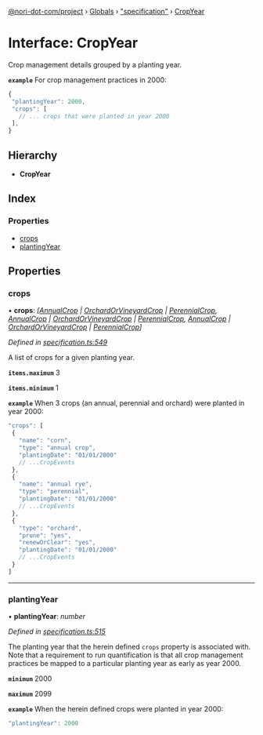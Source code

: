 [@nori-dot-com/project](../README.md) › [Globals](../globals.md) › ["specification"](../modules/_specification_.md) › [CropYear](_specification_.cropyear.md)

# Interface: CropYear

Crop management details grouped by a planting year.

**`example`** <caption>For crop management practices in 2000:</caption>

```js
{
 "plantingYear": 2000,
 "crops": [
   // ... crops that were planted in year 2000
 ],
}
```

## Hierarchy

* **CropYear**

## Index

### Properties

* [crops](_specification_.cropyear.md#crops)
* [plantingYear](_specification_.cropyear.md#plantingyear)

## Properties

###  crops

• **crops**: *[[AnnualCrop](_specification_.annualcrop.md) | [OrchardOrVineyardCrop](_specification_.orchardorvineyardcrop.md) | [PerennialCrop](_specification_.perennialcrop.md), [AnnualCrop](_specification_.annualcrop.md) | [OrchardOrVineyardCrop](_specification_.orchardorvineyardcrop.md) | [PerennialCrop](_specification_.perennialcrop.md), [AnnualCrop](_specification_.annualcrop.md) | [OrchardOrVineyardCrop](_specification_.orchardorvineyardcrop.md) | [PerennialCrop](_specification_.perennialcrop.md)]*

*Defined in [specification.ts:549](https://github.com/nori-dot-eco/nori-dot-com/blob/724a4be/packages/project/src/specification.ts#L549)*

A list of crops for a given planting year.

**`items.maximum`** 3

**`items.minimum`** 1

**`example`** <caption>When 3 crops (an annual, perennial and orchard) were planted in year 2000:</caption>

```js
"crops": [
 {
   "name": "corn",
   "type": "annual crop",
   "plantingDate": "01/01/2000"
   // ...CropEvents
 },
 {
   "name": "annual rye",
   "type": "perennial",
   "plantingDate": "01/01/2000"
   // ...CropEvents
 },
 {
   "type": "orchard",
   "prune": "yes",
   "renewOrClear": "yes",
   "plantingDate": "01/01/2000"
   // ...CropEvents
 }
]
```

___

###  plantingYear

• **plantingYear**: *number*

*Defined in [specification.ts:515](https://github.com/nori-dot-eco/nori-dot-com/blob/724a4be/packages/project/src/specification.ts#L515)*

The planting year that the herein defined `crops` property is associated with. Note that a requirement to run quantification is that all crop management practices be mapped to a particular planting year as early as year 2000.

**`minimum`** 2000

**`maximum`** 2099

**`example`** <caption>When the herein defined crops were planted in year 2000:</caption>

```js
"plantingYear": 2000
```
